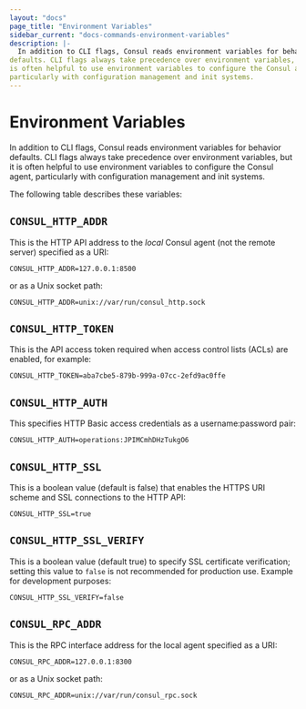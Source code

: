 ```yaml
---
layout: "docs"
page_title: "Environment Variables"
sidebar_current: "docs-commands-environment-variables"
description: |-
  In addition to CLI flags, Consul reads environment variables for behavior
defaults. CLI flags always take precedence over environment variables, but it
is often helpful to use environment variables to configure the Consul agent,
particularly with configuration management and init systems.
---
```


# Environment Variables

In addition to CLI flags, Consul reads environment variables for behavior
defaults. CLI flags always take precedence over environment variables, but it
is often helpful to use environment variables to configure the Consul agent,
particularly with configuration management and init systems.

The following table describes these variables:

## `CONSUL_HTTP_ADDR`

This is the HTTP API address to the *local* Consul agent
(not the remote server) specified as a URI:

```
CONSUL_HTTP_ADDR=127.0.0.1:8500
```

or as a Unix socket path:

```
CONSUL_HTTP_ADDR=unix://var/run/consul_http.sock
```

## `CONSUL_HTTP_TOKEN`

This is the API access token required when access control lists (ACLs)
are enabled, for example:

```
CONSUL_HTTP_TOKEN=aba7cbe5-879b-999a-07cc-2efd9ac0ffe
```

## `CONSUL_HTTP_AUTH`

This specifies HTTP Basic access credentials as a username:password pair:

```
CONSUL_HTTP_AUTH=operations:JPIMCmhDHzTukgO6
```

## `CONSUL_HTTP_SSL`

This is a boolean value (default is false) that enables the HTTPS URI
scheme and SSL connections to the HTTP API:

```
CONSUL_HTTP_SSL=true
```

## `CONSUL_HTTP_SSL_VERIFY`

This is a boolean value (default true) to specify SSL certificate verification; setting this value to `false` is not recommended for production use. Example
for development purposes:

```
CONSUL_HTTP_SSL_VERIFY=false
```

## `CONSUL_RPC_ADDR`

This is the RPC interface address for the local agent specified as a URI:

```
CONSUL_RPC_ADDR=127.0.0.1:8300
```

or as a Unix socket path:

```
CONSUL_RPC_ADDR=unix://var/run/consul_rpc.sock
```

